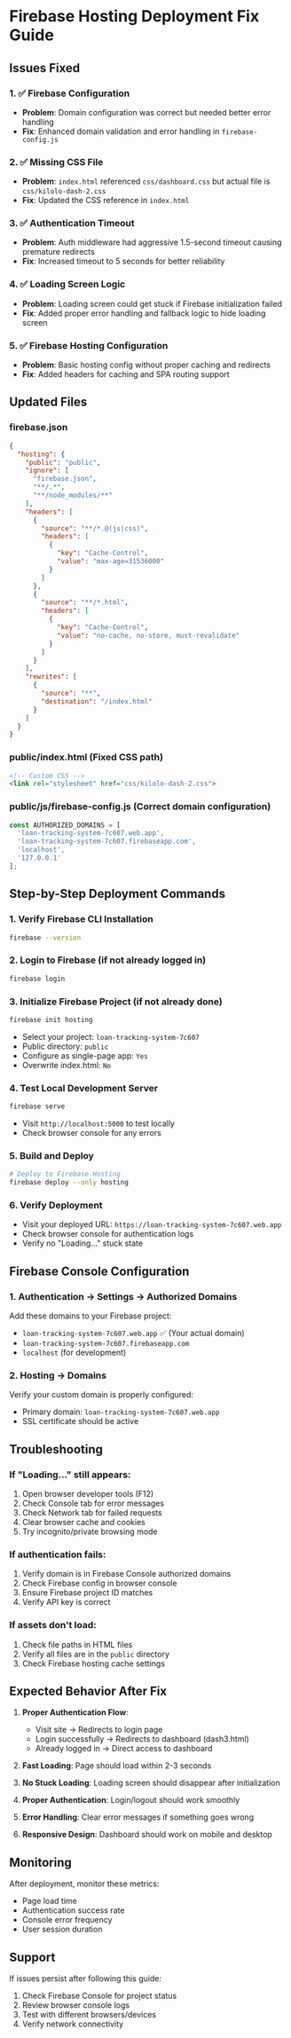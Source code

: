 # Firebase Hosting Deployment Fix Guide

## Issues Fixed

### 1. ✅ Firebase Configuration
- **Problem**: Domain configuration was correct but needed better error handling
- **Fix**: Enhanced domain validation and error handling in `firebase-config.js`

### 2. ✅ Missing CSS File
- **Problem**: `index.html` referenced `css/dashboard.css` but actual file is `css/kilolo-dash-2.css`
- **Fix**: Updated the CSS reference in `index.html`

### 3. ✅ Authentication Timeout
- **Problem**: Auth middleware had aggressive 1.5-second timeout causing premature redirects
- **Fix**: Increased timeout to 5 seconds for better reliability

### 4. ✅ Loading Screen Logic
- **Problem**: Loading screen could get stuck if Firebase initialization failed
- **Fix**: Added proper error handling and fallback logic to hide loading screen

### 5. ✅ Firebase Hosting Configuration
- **Problem**: Basic hosting config without proper caching and redirects
- **Fix**: Added headers for caching and SPA routing support

## Updated Files

### firebase.json
```json
{
  "hosting": {
    "public": "public",
    "ignore": [
      "firebase.json",
      "**/.*",
      "**/node_modules/**"
    ],
    "headers": [
      {
        "source": "**/*.@(js|css)",
        "headers": [
          {
            "key": "Cache-Control",
            "value": "max-age=31536000"
          }
        ]
      },
      {
        "source": "**/*.html",
        "headers": [
          {
            "key": "Cache-Control",
            "value": "no-cache, no-store, must-revalidate"
          }
        ]
      }
    ],
    "rewrites": [
      {
        "source": "**",
        "destination": "/index.html"
      }
    ]
  }
}
```

### public/index.html (Fixed CSS path)
```html
<!-- Custom CSS -->
<link rel="stylesheet" href="css/kilolo-dash-2.css">
```

### public/js/firebase-config.js (Correct domain configuration)
```javascript
const AUTHORIZED_DOMAINS = [
  'loan-tracking-system-7c607.web.app',
  'loan-tracking-system-7c607.firebaseapp.com',
  'localhost',
  '127.0.0.1'
];
```

## Step-by-Step Deployment Commands

### 1. Verify Firebase CLI Installation
```bash
firebase --version
```

### 2. Login to Firebase (if not already logged in)
```bash
firebase login
```

### 3. Initialize Firebase Project (if not already done)
```bash
firebase init hosting
```
- Select your project: `loan-tracking-system-7c607`
- Public directory: `public`
- Configure as single-page app: `Yes`
- Overwrite index.html: `No`

### 4. Test Local Development Server
```bash
firebase serve
```
- Visit `http://localhost:5000` to test locally
- Check browser console for any errors

### 5. Build and Deploy
```bash
# Deploy to Firebase Hosting
firebase deploy --only hosting
```

### 6. Verify Deployment
- Visit your deployed URL: `https://loan-tracking-system-7c607.web.app`
- Check browser console for authentication logs
- Verify no "Loading..." stuck state

## Firebase Console Configuration

### 1. Authentication → Settings → Authorized Domains
Add these domains to your Firebase project:
- `loan-tracking-system-7c607.web.app` ✅ (Your actual domain)
- `loan-tracking-system-7c607.firebaseapp.com`
- `localhost` (for development)

### 2. Hosting → Domains
Verify your custom domain is properly configured:
- Primary domain: `loan-tracking-system-7c607.web.app`
- SSL certificate should be active

## Troubleshooting

### If "Loading..." still appears:
1. Open browser developer tools (F12)
2. Check Console tab for error messages
3. Check Network tab for failed requests
4. Clear browser cache and cookies
5. Try incognito/private browsing mode

### If authentication fails:
1. Verify domain is in Firebase Console authorized domains
2. Check Firebase config in browser console
3. Ensure Firebase project ID matches
4. Verify API key is correct

### If assets don't load:
1. Check file paths in HTML files
2. Verify all files are in the `public` directory
3. Check Firebase hosting cache settings

## Expected Behavior After Fix

1. **Proper Authentication Flow**: 
   - Visit site → Redirects to login page
   - Login successfully → Redirects to dashboard (dash3.html)
   - Already logged in → Direct access to dashboard

2. **Fast Loading**: Page should load within 2-3 seconds
3. **No Stuck Loading**: Loading screen should disappear after initialization
4. **Proper Authentication**: Login/logout should work smoothly
5. **Error Handling**: Clear error messages if something goes wrong
6. **Responsive Design**: Dashboard should work on mobile and desktop

## Monitoring

After deployment, monitor these metrics:
- Page load time
- Authentication success rate
- Console error frequency
- User session duration

## Support

If issues persist after following this guide:
1. Check Firebase Console for project status
2. Review browser console logs
3. Test with different browsers/devices
4. Verify network connectivity 